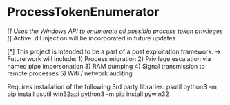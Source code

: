 # ProcessTokenEnumerator
[*] Uses the Windows API to enumerate all possible process token privileges
[*] Active .dll injection will be incorporated in future updates

[*] This project is intended to be a part of a post exploitation framework.
    -> Future work will include:
          1) Process migration
          2) Privilege escalation via named pipe impersonation
          3) RAM dumping
          4) Signal transmission to remote processes
          5) Wifi / network auditing

Requires installation of the following 3rd party libraries:
  psutil    python3 -m pip install psutil
  win32api  python3 -m pip install pywin32
